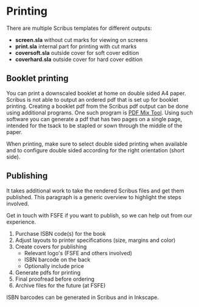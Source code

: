 <!--
SPDX-FileCopyrightText: 2024 Nico Rikken <nico.rikken@fsfe.org>

SPDX-License-Identifier: CC-BY-SA-4.0
-->

# Printing

There are multiple Scribus templates for different outputs:

- **screen.sla** without cut marks for viewing on screens
- **print.sla** internal part for printing with cut marks
- **coversoft.sla** outside cover for soft cover edition
- **coverhard.sla** outside cover for hard cover edition

## Booklet printing

You can print a downscaled booklet at home on double sided A4 paper. Scribus is
not able to output an ordered pdf that is set up for booklet printing.
Creating a booklet pdf from the Scribus pdf output can be done using additional
programs. One such program is [PDF Mix Tool](https://scarpetta.eu/pdfmixtool/).
Using such software you can generate a pdf that has two pages on a single page,
intended for the tsack to be stapled or sown through the middle of the paper.

When printing, make sure to select double sided printing when available and to
configure double sided according for the right orientation (short side).

## Publishing

It takes additional work to take the rendered Scribus files and get them
published. This paragraph is a generic overview to highlight the steps involved.

Get in touch with FSFE if you want to publish, so we can help out from our
experience.

1. Purchase ISBN code(s) for the book
1. Adjust layouts to printer specifications (size, margins and color)
1. Create covers for publishing
   - Relevant logo's (FSFE and others involved)
   - ISBN barcode on the back
   - Optionally include price
1. Generate pdfs for printing
1. Final proofread before ordering
1. Archive files for the future (at FSFE)

ISBN barcodes can be generated in Scribus and in Inkscape.
